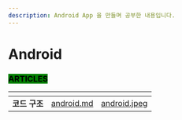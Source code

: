 ```yaml
---
description: Android App 을 만들며 공부한 내용입니다.
---
```


# Android

### <mark style="background-color:green;">ARTICLES</mark>

<table data-card-size="large" data-view="cards"><thead><tr><th></th><th data-hidden data-card-target data-type="content-ref"></th><th data-hidden data-card-cover data-type="files"></th></tr></thead><tbody><tr><td><strong>코드 구조</strong></td><td><a href="android.md">android.md</a></td><td><a href="../../.gitbook/assets/android.jpeg">android.jpeg</a></td></tr></tbody></table>

